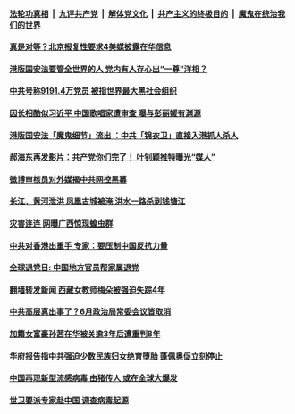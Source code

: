 

####  [法轮功真相](../../../../basic/blob/master/README.md?t=07020202) &nbsp;|&nbsp; [九评共产党](../../../../9ping.md/blob/master/README.md?t=07020202) &nbsp;|&nbsp; [解体党文化](../../../../jtdwh.md/blob/master/README.md?t=07020202)  &nbsp;|&nbsp; [共产主义的终极目的](../../../../gczydzjmd.md/blob/master/README.md?t=07020202) &nbsp;|&nbsp; [魔鬼在统治我们的世界](../../../../mgztzwmdsj.md/blob/master/README.md?t=07020202) 

#### [真是对等？北京报复性要求4美媒披露在华信息 ](../pages/soh5/396244.md?t=07020202) 
#### [港版国安法要管全世界的人 党内有人存心出“一尊”洋相？](../pages/soh5/396223.md?t=07020202) 
#### [中共号称9191.4万党员 被指世界最大黑社会组织](../pages/soh5/396169.md?t=07020202) 
#### [因长相酷似习近平 中国歌唱家遭审查 曝与彭丽媛有渊源](../pages/soh5/396142.md?t=07020202) 
#### [港版国安法「魔鬼细节」流出 ：中共「锦衣卫」直接入港抓人杀人](../pages/soh5/396103.md?t=07020202) 
#### [郝海东再发影片：共产党你们完了！ 叶钊颖推特曝光“媒人”](../pages/soh5/396118.md?t=07020202) 
#### [微博审核员对外媒揭中共网控黑幕](../pages/soh5/396076.md?t=07020202) 
#### [长江、黄河泄洪 凤凰古城被淹  洪水一路杀到钱塘江](../pages/soh5/396058.md?t=07020202) 
#### [灾害连连 网曝广西惊现蝗虫群](../pages/soh5/395998.md?t=07020202) 
#### [中共对香港出重手  专家：要压制中国反抗力量](../pages/soh5/395977.md?t=07020202) 
#### [全球退党日: 中国地方官员帮家属退党](../pages/soh5/395860.md?t=07020202) 
#### [翻墙转发新闻 西藏女教师梅朵被强迫失踪4年](../pages/soh5/395755.md?t=07020202) 
#### [中共高层真出事了？6月政治局常委会议皆取消](../pages/soh5/395809.md?t=07020202) 
#### [加籍女富豪孙茜在华被关逾3年后遭重判8年](../pages/soh5/395779.md?t=07020202) 
#### [华府报告指中共强迫少数民族妇女绝育堕胎 蓬佩奥促立刻停止](../pages/soh5/395737.md?t=07020202) 
#### [中国再现新型流感病毒  由猪传人 或在全球大爆发](../pages/soh5/395728.md?t=07020202) 
#### [世卫要派专家赴中国 调查病毒起源](../pages/soh5/395692.md?t=07020202) 
